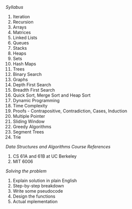 *Syllabus*
1.	Iteration
2.	Recursion
3.	Arrays
4.	Matrices
5.	Linked Lists
6.	Queues
7.	Stacks
8.	Heaps
9.	Sets
10.	Hash Maps
11.	Trees
12.	Binary Search
13.	Graphs
14.	Depth First Search
15.	Breadth First Search
16.	Quick Sort, Merge Sort and Heap Sort
17.	Dynamic Programming
18.	Time Complexity
19.	Proofs - Contrapositive, Contradiction, Cases, Induction
20.	Multiple Pointer
21.	Sliding Window
22.	Greedy Algorithms
23. Segment Trees
24. Trie

*Data Structures and Algorithms Course References*
1.	CS 61A and 61B at UC Berkeley
2.	MIT 6006

*Solving the problem*
1.	Explain solution in plain English
2.	Step-by-step breakdown
3.	Write some pseudocode
4.	Design the functions
5.	Actual mplementation